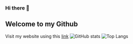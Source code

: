 ### Hi there 👋
## Welcome to my Github

<!--
**harshitachaurasia/harshitachaurasia** is a ✨ _special_ ✨ repository because its `README.md` (this file) appears on your GitHub profile.

Here are some ideas to get you started:

- 🔭 I’m currently working on ...
- 🌱 I’m currently learning ...
- 👯 I’m looking to collaborate on ...
- 🤔 I’m looking for help with ...
- 💬 Ask me about ...
- 📫 How to reach me: ...
- 😄 Pronouns: ...
- ⚡ Fun fact: ...
-->
Visit my website using this [link](https://harshitachaurasia.github.io/)
![GitHub stats](https://github-readme-stats.vercel.app/api?username=harshitachaurasia&show_icons=true&theme=radical)
![Top Langs](https://github-readme-stats.vercel.app/api/top-langs/?username=harshitachaurasia&layout=compact)
